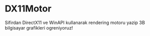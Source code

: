 # DX11Motor
Sifirdan DirectX11 ve WinAPI kullanarak rendering motoru yazip 3B bilgisayar grafikleri ogreniyoruz!
